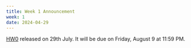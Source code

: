 ```yaml
---
title: Week 1 Announcement
week: 1
date: 2024-04-29
---
```


[HW0]() released on 29th July. It will be due on Friday, August 9 at 11:59 PM.
